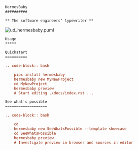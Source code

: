 <!---
################################################################
#                                                              #
#  This file is part of hermesbaby                             #
#                       the software engineer's typewriter     #
#                                                              #
#  Copyright (c) 2024 Alexander Mann-Wahrenberg (basejumpa)    #
#                                                              #
#      https://github.com/basejumpa                            #
#                                                              #
#  License(s)                                                  #
#                                                              #
#  - MIT for contents used as software                         #
#  - CC BY-SA-4.0 for contents used as method or otherwise     #
#                                                              #
################################################################
-->


```rst
HermesBaby
##########

** The software engineers' typewriter **
```

![ud_hermesbaby.puml](http://www.plantuml.com/plantuml/proxy?src=https://raw.githubusercontent.com/hermesbaby/hermesbaby/main/_figures/ud_hermesbaby.puml&fmt=svg)


```rst
Usage
*****

Quickstart
==========

.. code-block:: bash

    pipx install hermesbaby
    hermesbaby new MyNewProject
    cd MyNewProject
    hermesbaby preview
    # Start editing ./docs/index.rst ...
```


```rst
See what's possible
===================

.. code-block:: bash

    cd
    hermesbaby new SeeWhatsPossible --template showcase
    cd SeeWhatsPossible
    hermesbaby preview
    # Investigate preview in browser and sources in editor
```
